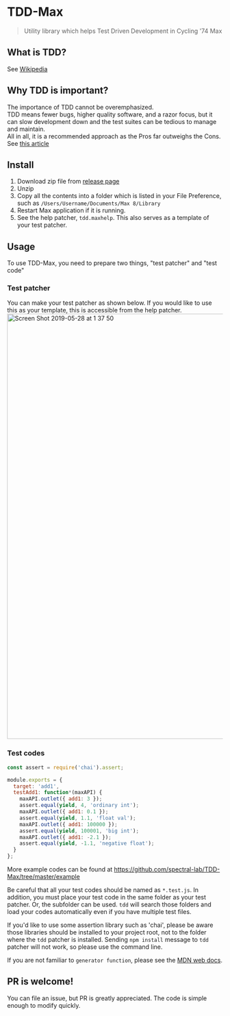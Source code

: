 # TDD-Max
> Utility library which helps Test Driven Development in Cycling '74 Max

## What is TDD?
  See [Wikipedia](https://en.wikipedia.org/wiki/Test-driven_development)
## Why TDD is important?
  The importance of TDD cannot be overemphasized.  
  TDD means fewer bugs, higher quality software, and a razor focus, but it can slow development down and the test suites can be tedious to manage and maintain.  
  All in all, it is a recommended approach as the Pros far outweighs the Cons.  
  See [this article](https://medium.com/@gondy/the-importance-of-test-driven-development-f80b0d02edd8)

## Install
1. Download zip file from [release page](https://github.com/spectral-lab/TDD-Max/releases)
1. Unzip
1. Copy all the contents into a folder which is listed in your File Preference, such as `/Users/Username/Documents/Max 8/Library`
1. Restart Max application if it is running.
1. See the help patcher, `tdd.maxhelp`. This also serves as a template of your test patcher.

## Usage
To use TDD-Max, you need to prepare two things, "test patcher" and "test code"
### Test patcher  
You can make your test patcher as shown below. If you would like to use this as your template, this is accessible from the help patcher.  
<img width="993" alt="Screen Shot 2019-05-28 at 1 37 50" src="https://user-images.githubusercontent.com/31060964/58431536-48e1be80-80e9-11e9-9463-e0abc1d4493d.png">  

### Test codes
```js
const assert = require('chai').assert;

module.exports = {
  target: 'add1',
  testAdd1: function*(maxAPI) {
    maxAPI.outlet({ add1: 3 });
    assert.equal(yield, 4, 'ordinary int');
    maxAPI.outlet({ add1: 0.1 });
    assert.equal(yield, 1.1, 'float val');
    maxAPI.outlet({ add1: 100000 });
    assert.equal(yield, 100001, 'big int');
    maxAPI.outlet({ add1: -2.1 });
    assert.equal(yield, -1.1, 'negative float');
  }
};
```
More example codes can be found at https://github.com/spectral-lab/TDD-Max/tree/master/example  
  
Be careful that all your test codes should be named as `*.test.js`.
In addition, you must place your test code in the same folder as your test patcher. Or, the subfolder can be used.
`tdd` will search those folders and load your codes automatically even if you have multiple test files.  
  
If you'd like to use some assertion library such as 'chai', please be aware those libraries should be installed to your project root, not to the folder where the `tdd` patcher is installed. Sending `npm install` message to `tdd` patcher will not work, so please use the command line.  

If you are not familiar to `generator function`, please see the [MDN web docs](https://developer.mozilla.org/en-US/docs/Web/JavaScript/Reference/Statements/function*).
## PR is welcome!
You can file an issue, but PR is greatly appreciated. The code is simple enough to modify quickly.